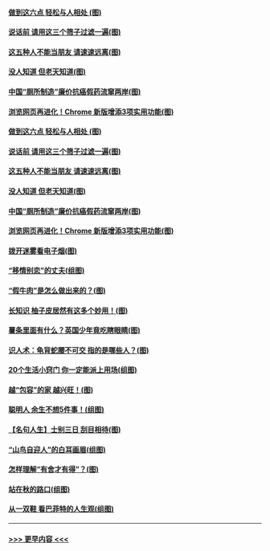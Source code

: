 #### [做到这六点 轻松与人相处 (图)](../pages/p8/907429.md?t=09190311) 
#### [说话前 请用这三个筛子过滤一遍(图)](../pages/p8/906928.md?t=09190311) 
#### [这五种人不能当朋友 请速速远离(图)](../pages/p8/907726.md?t=09190311) 
#### [没人知道 但老天知道(图)](../pages/p8/907731.md?t=09190311) 
#### [中国“厕所制造”廉价抗癌假药流窜两岸(图)](../pages/p8/907723.md?t=09190311) 
#### [浏览网页再进化！Chrome 新版增添3项实用功能(图)](../pages/p8/907714.md?t=09190311) 
#### [做到这六点 轻松与人相处 (图)](../pages/p8/907429.md?t=09190311) 
#### [说话前 请用这三个筛子过滤一遍(图)](../pages/p8/906928.md?t=09190311) 
#### [这五种人不能当朋友 请速速远离(图)](../pages/p8/907726.md?t=09190311) 
#### [没人知道 但老天知道(图)](../pages/p8/907731.md?t=09190311) 
#### [中国“厕所制造”廉价抗癌假药流窜两岸(图)](../pages/p8/907723.md?t=09190311) 
#### [浏览网页再进化！Chrome 新版增添3项实用功能(图)](../pages/p8/907714.md?t=09190311) 
#### [拨开迷雾看电子烟(图)](../pages/p8/907427.md?t=09190311) 
#### [“移情别恋”的丈夫(组图)](../pages/p8/907644.md?t=09190311) 
#### [“假牛肉”是怎么做出来的？(图)](../pages/p8/907668.md?t=09190311) 
#### [长知识 柚子皮居然有这多个妙用！(图)](../pages/p8/907425.md?t=09190311) 
#### [薯条里面有什么？英国少年竟吃瞎眼睛(图)](../pages/p8/907381.md?t=09190311) 
#### [识人术：龟背蛇腰不可交 指的是哪些人？(图)](../pages/p8/907503.md?t=09190311) 
#### [20个生活小窍门 你一定能派上用场(组图)](../pages/p8/907510.md?t=09190311) 
#### [越“包容”的家 越兴旺！(图)](../pages/p8/907328.md?t=09190311) 
#### [聪明人 余生不想5件事！(组图)](../pages/p8/907364.md?t=09190311) 
#### [【名句人生】士别三日 刮目相待(图)](../pages/p8/906988.md?t=09190311) 
#### [“山鸟自迎人”的白耳画眉(组图)](../pages/p8/907332.md?t=09190311) 
#### [怎样理解“有舍才有得”？(图)](../pages/p8/906872.md?t=09190311) 
#### [站在秋的路口(组图)](../pages/p8/906914.md?t=09190311) 
#### [从一双鞋 看巴菲特的人生观(组图)](../pages/p8/907311.md?t=09190311) 

----
#### [ >>> 更早内容 <<< ](../indexes/p8-earlier.md)
